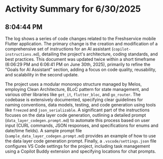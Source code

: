 # Activity Summary for 6/30/2025

## 8:04:44 PM
The log shows a series of code changes related to the Freshservice mobile Flutter application.  The primary change is the creation and modification of a comprehensive set of instructions for an AI assistant (`copilot-instructions.md`), detailing the project's architecture, coding standards, and best practices. This document was updated twice within a short timeframe (6:06:29 PM and 6:06:41 PM on June 30th, 2025), primarily to refine the “Goals for AI Assistant” section, adding a focus on code quality, reusability, and scalability in the second update.

The project uses a modular monorepo structure managed by Melos, employing Clean Architecture, BLoC pattern for state management, and various other libraries like `get_it`, `flutter_bloc`, and `go_router`.  The codebase is extensively documented, specifying clear guidelines for naming conventions, data models, testing, and code generation using tools like `freezed` and `json_serializable`.  A significant part of the instructions focuses on the data layer code generation, outlining a detailed prompt (`data_layer_codegen.prompt.md`) to automate this process based on user input (CURL commands, JSON responses, and specifications for enums and date/time fields). A sample prompt file (`sample_data_layer_codegen.prompt.md`) provides an example of how to use the data layer code generation prompt. Finally, a `.vscode/settings.json` file configures VS Code settings for the project, including task management using a Copilot Buddy extension and specifying locations for chat prompts.
